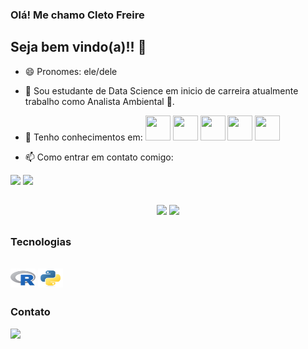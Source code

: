 ### Olá! Me chamo Cleto Freire

## Seja bem vindo(a)!! 👋

- 😄 Pronomes: ele/dele
- 🔭 Sou estudante de Data Science em inicio de carreira   atualmente trabalho como Analista Ambiental 🌱.
- 🌱 Tenho conhecimentos em: <img src="https://cdn.jsdelivr.net/gh/devicons/devicon/icons/postgresql/postgresql-original-wordmark.svg" width="40" height="40"/> <img src="https://cdn.jsdelivr.net/gh/devicons/devicon/icons/python/python-plain-wordmark.svg" width="40" height="40"/> <img src="https://cdn.jsdelivr.net/gh/devicons/devicon/icons/jupyter/jupyter-original-wordmark.svg" width="40" height="40"/> <img src="https://cdn.jsdelivr.net/gh/devicons/devicon/icons/numpy/numpy-original-wordmark.svg" width="40" height="40"/> <img src="https://cdn.jsdelivr.net/gh/devicons/devicon/icons/pandas/pandas-original-wordmark.svg" width="40" height="40"/>
          
- 📫 Como entrar em contato comigo:

<a href = "mailto:cletofreire@gmail.com"><img src="https://img.shields.io/badge/Gmail-D14836?style=for-the-badge&logo=gmail&logoColor=white" target="_blank"></a> 
<a href="https://www.linkedin.com/in/cleto-freire-data-science/" target="_blank"><img src="https://img.shields.io/badge/-LinkedIn-%230077B5?style=for-the-badge&logo=linkedin&logoColor=white" target="_blank"></a>   
</div>


##

<div align="center">
  <img height="180em" src="https://github-readme-stats.vercel.app/api?username=cletofreire&show_icons=true&theme=dracula&include_all_commits=true&count_private=true"/>
  <img height="180em" src="https://github-readme-stats.vercel.app/api/top-langs/?username=cletofreire&layout=compact&langs_count=7&theme=dracula"/>
</div>

##

### Tecnologias
  
<div style="display: inline_block"><br>
  <img align="center" alt="Cleto-R" height="30" width="40" src="https://github.com/devicons/devicon/blob/master/icons/r/r-original.svg">
  <img align="center" alt="Cleto-Python" height="30" width="40" src="https://github.com/devicons/devicon/blob/master/icons/python/python-original.svg">
</div>

 ##
 
 ### Contato
 
 <div> 
  <a href="https://www.linkedin.com/in/cleto-freire-65b23621b/" target="_blank"><img src="https://img.shields.io/badge/LinkedIn-0077B5?style=for-the-badge&logo=linkedin&logoColor=white" target="_blank"></a>
</div>

